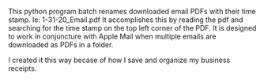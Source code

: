 This python program batch renames downloaded email PDFs with
their time stamp. Ie: 1-31-20_Email.pdf
It accomplishes this by reading the pdf and searching for the time stamp on the top left corner of the PDF.
It is designed to work in conjuncture with Apple Mail when multiple 
emails are downloaded as PDFs in a folder. 

I created it this way becase of how I save and organize my business receipts.

